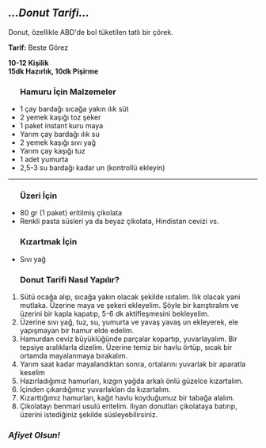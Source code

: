 <!DOCTYPE html>
<html lang="tr">
<head>
    <meta charset="UTF-8">
    <meta http-equiv="X-UA-Compatible" content="IE=edge">
    <meta name="viewport" content="width=device-width, initial-scale=1.0">
</head>
<h2> <i><strong>...Donut Tarifi...</strong></i> </h2>
<body>
    <p>Donut, özellikle ABD'de bol tüketilen tatlı bir çörek.</p>
<p><strong>Tarif:</strong> Beste Görez </p>
<strong>10-12 Kişilik</strong>
<br>
<strong>15dk Hazırlık, 10dk Pişirme</strong>
<p>
    <ul><h3>Hamuru İçin Malzemeler</h3>
        <li>1 çay bardağı sıcağa yakın ılık süt</li>
        <li>2 yemek kaşığı toz şeker</li>
        <li>1 paket instant kuru maya</li>
        <li>Yarım çay bardağı ılık su</li>
        <li>2 yemek kaşığı sıvı yağ</li>
        <li>Yarım çay kaşığı tuz</li>
        <li>1 adet yumurta</li>
        <li>2,5-3 su bardağı kadar un (kontrollü ekleyin)</li>
    </ul>
</p>
<hr>
<p>
    <ul><h3>Üzeri İçin</h3>
        <li>80 gr (1 paket) eritilmiş çikolata</li>
        <li>Renkli pasta süsleri ya da beyaz çikolata, Hindistan cevizi vs.</li>
    </ul>
</p>
<p>
    <ul> <h3>Kızartmak İçin</h3>
        <li>Sıvı yağ</li>
    </ul>
</p>
<p>
    <ol><h3>Donut Tarifi Nasıl Yapılır?</h3>
        <li>Sütü ocağa alıp, sıcağa yakın olacak şekilde ısıtalım. Ilık olacak yani mutlaka. Üzerine maya ve şekeri ekleyelim. Şöyle bir karıştıralım ve üzerini bir kapla kapatıp, 5-6 dk aktifleşmesini bekleyelim.</li>
        <li>Üzerine sıvı yağ, tuz, su, yumurta ve yavaş yavaş un ekleyerek, ele yapışmayan bir hamur elde edelim.</li>
        <li>Hamurdan ceviz büyüklüğünde parçalar kopartıp, yuvarlayalım. Bir tepsiye aralıklarla dizelim. Üzerine temiz bir havlu örtüp, sıcak bir ortamda mayalanmaya bırakalım.</li>
        <li>Yarım saat kadar mayalandıktan sonra, ortalarını yuvarlak bir aparatla keselim</li>
        <li>Hazırladığımız hamurları, kızgın yağda arkalı önlü güzelce kızartalım.</li>
        <li>İçinden çıkardığımız yuvarlakları da kızartalım.</li>
        <li>Kızarttığımız hamurları, kağıt havlu koyduğumuz bir tabağa alalım.</li>
        <li>Çikolatayı benmari usulü eritelim. Ilıyan donutları çikolataya batırıp, üzerini istediğiniz şekilde süsleyebilirsiniz.</li>
    </ol>
</p>
<p><h3><i>Afiyet Olsun!</i></h3></p>


</body>
</html>
